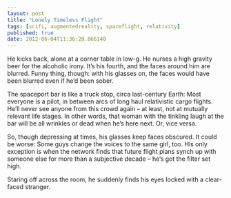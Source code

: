 ```yaml
---
layout: post
title: "Lonely Timeless Flight"
tags: [scifi, augmentedreality, spaceflight, relativity]
published: true
date: 2012-06-04T11:36:28.866140
---
```


He kicks back, alone at a corner table in low-g. He nurses a high gravity beer
for the alcoholic irony. It’s his fourth, and the faces around him are blurred.
Funny thing, though: with his glasses on, the faces would have been blurred
even if he’d been sober.

The spaceport bar is like a truck stop, circa last-century Earth: Most everyone
is a pilot, in between arcs of long haul relativistic cargo flights. He’ll
never see anyone from this crowd again – at least, not at mutually relevant
life stages. In other words, that woman with the tinkling laugh at the bar will
be all wrinkles or dead when he’s here next. Or, vice versa.

So, though depressing at times, his glasses keep faces obscured. It could be
worse: Some guys change the voices to the same girl, too. His only exception is
when the network finds that future flight plans synch up with someone else for
more than a subjective decade – he’s got the filter set high.

Staring off across the room, he suddenly finds his eyes locked with a
clear-faced stranger.

<!-- vim: set wrap wm=5 syntax=mkd textwidth=70: -->
